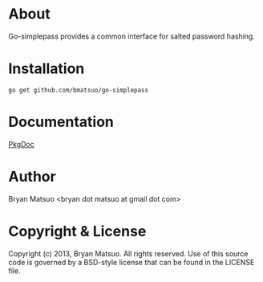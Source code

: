 [pkgdoc]: http://go.pkgdoc.org/github.com/bmatsuo/simplepass/ "PkgDoc"

About
=====

Go-simplepass provides a common interface for salted password hashing.

Installation
============

    go get github.com/bmatsuo/go-simplepass

Documentation
=============

[PkgDoc][]

Author
======

Bryan Matsuo &lt;bryan dot matsuo at gmail dot com&gt;

Copyright & License
===================

Copyright (c) 2013, Bryan Matsuo.
All rights reserved.
Use of this source code is governed by a BSD-style license that can be
found in the LICENSE file.
